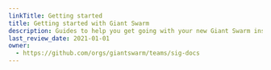 ```yaml
---
linkTitle: Getting started
title: Getting started with Giant Swarm
description: Guides to help you get going with your new Giant Swarm installation, quickly. Things most of our users want to know on day one.
last_review_date: 2021-01-01
owner:
  - https://github.com/orgs/giantswarm/teams/sig-docs
---
```

